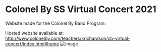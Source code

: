 # Colonel By SS Virtual Concert 2021
Website made for the Colonel By Band Program.

Hosted website available at: http://www.colonelby.com/teachers/krichardson/cb-virtual-concert/index.html#home
![image](https://user-images.githubusercontent.com/56516912/120905453-1e079a80-c620-11eb-9237-720dc57b4931.png)
